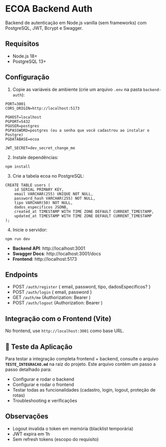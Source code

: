 # ECOA Backend Auth

Backend de autenticação em Node.js vanilla (sem frameworks) com PostgreSQL, JWT, Bcrypt e Swagger.

## Requisitos
- Node.js 18+
- PostgreSQL 13+

## Configuração
1. Copie as variáveis de ambiente (crie um arquivo `.env` na pasta `backend-auth`):
```
PORT=3001
CORS_ORIGIN=http://localhost:5173

PGHOST=localhost
PGPORT=5432
PGUSER=postgres
PGPASSWORD=postgres (ou a senha que você cadastrou ao instalar o Postgre)
PGDATABASE=ecoa

JWT_SECRET=dev_secret_change_me
```

2. Instale dependências:
```
npm install
```

3. Crie a tabela ecoa no PostgreSQL:
```
CREATE TABLE users (
    id SERIAL PRIMARY KEY,
    email VARCHAR(255) UNIQUE NOT NULL,
    password_hash VARCHAR(255) NOT NULL,
    tipo VARCHAR(50) NOT NULL,
    dados_especificos JSONB,
    created_at TIMESTAMP WITH TIME ZONE DEFAULT CURRENT_TIMESTAMP,
    updated_at TIMESTAMP WITH TIME ZONE DEFAULT CURRENT_TIMESTAMP
);
```

4. Inicie o servidor:
```
npm run dev
```

- **Backend API**: http://localhost:3001
- **Swagger Docs**: http://localhost:3001/docs
- **Frontend**: http://localhost:5173

## Endpoints
- POST `/auth/register` { email, password, tipo, dadosEspecificos? }
- POST `/auth/login` { email, password }
- GET  `/auth/me` (Authorization: Bearer <token>)
- POST `/auth/logout` (Authorization: Bearer <token>)

## Integração com o Frontend (Vite)
No frontend, use `http://localhost:3001` como base URL.

## 🧪 Teste da Aplicação
Para testar a integração completa frontend + backend, consulte o arquivo **`TESTE_INTEGRACAO.md`** na raiz do projeto. Este arquivo contém um passo a passo detalhado para:

- Configurar e rodar o backend
- Configurar e rodar o frontend  
- Testar todas as funcionalidades (cadastro, login, logout, proteção de rotas)
- Troubleshooting e verificações

## Observações
- Logout invalida o token em memória (blacklist temporária)
- JWT expira em 1h
- Sem refresh tokens (escopo do requisito)




